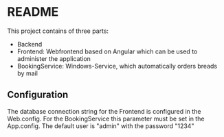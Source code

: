 # README #

This project contains of three parts:
* Backend
* Frontend: Webfrontend based on Angular which can be used to administer the application
* BookingService: Windows-Service, which automatically orders breads by mail

## Configuration ##
The database connection string for the Frontend is configured in the Web.config. For the BookingService this parameter must be set in the App.config.
The default user is "admin" with the password "1234"